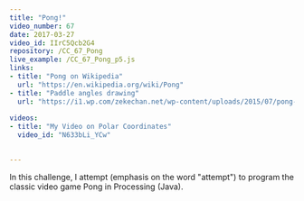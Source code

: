 ```yaml
---
title: "Pong!"
video_number: 67
date: 2017-03-27
video_id: IIrC5Qcb2G4
repository: /CC_67_Pong
live_example: /CC_67_Pong_p5.js
links:
- title: "Pong on Wikipedia"  
  url: "https://en.wikipedia.org/wiki/Pong"
- title: "Paddle angles drawing"  
  url: "https://i1.wp.com/zekechan.net/wp-content/uploads/2015/07/pong-05b.png?resize=600%2C500"
  
videos:
- title: "My Video on Polar Coordinates"
  video_id: "N633bLi_YCw"

  
---
```


In this challenge, I attempt (emphasis on the word "attempt") to program the classic video game Pong in Processing (Java).

